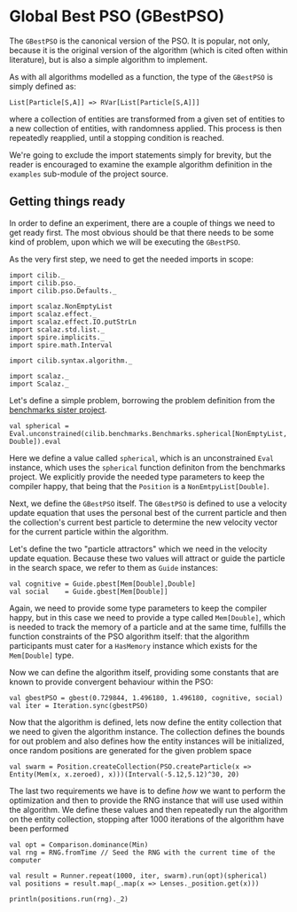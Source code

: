 # Global Best PSO (GBestPSO)

The `GBestPSO` is the canonical version of the PSO. It is popular, not
only, because it is the original version of the algorithm (which is cited
often within literature), but is also a simple algorithm to implement.

As with all algorithms modelled as a function, the type of the `GBestPSO`
is simply defined as:

    List[Particle[S,A]] => RVar[List[Particle[S,A]]]

where a collection of entities are transformed from a given set of
entities to a new collection of entities, with randomness applied. This process
is then repeatedly reapplied, until a stopping condition is reached.

We're going to exclude the import statements simply for brevity, but the reader
is encouraged to examine the example algorithm definition in the `examples`
sub-module of the project source.

## Getting things ready

In order to define an experiment, there are a couple of things we need to
get ready first. The most obvious should be that there needs to be some kind
of problem, upon which we will be executing the `GBestPSO`.

As the very first step, we need to get the needed imports in scope:

```tut:silent
import cilib._
import cilib.pso._
import cilib.pso.Defaults._

import scalaz.NonEmptyList
import scalaz.effect._
import scalaz.effect.IO.putStrLn
import scalaz.std.list._
import spire.implicits._
import spire.math.Interval

import cilib.syntax.algorithm._

import scalaz._
import Scalaz._
```

Let's define a simple problem, borrowing the problem definition from the
[benchmarks sister project](http://github.com/cirg-up/benchmarks).

```tut
val spherical = Eval.unconstrained(cilib.benchmarks.Benchmarks.spherical[NonEmptyList, Double]).eval
```

Here we define a value called `spherical`, which is an unconstrained `Eval`
instance, which uses the `spherical` function definiton from the benchmarks
project. We explicitly provide the needed type parameters to keep the compiler
happy, that being that the `Position` is a `NonEmtpyList[Double]`.

Next, we define the `GBestPSO` itself. The `GBestPSO` is defined to use a velocity
update equation that uses the personal best of the current particle and then the
collection's current best particle to determine the new velocity vector for the
current particle within the algorithm.

Let's define the two "particle attractors" which we need in the velocity update
equation. Because these two values will attract or guide the particle in the search
space, we refer to them as `Guide` instances:

```tut
val cognitive = Guide.pbest[Mem[Double],Double]
val social    = Guide.gbest[Mem[Double]]
```

Again, we need to provide some type parameters to keep the compiler happy, but
in this case we need to provide a type called `Mem[Double]`, which is needed to
track the memory of a particle and at the same time, fulfills the function
constraints of the PSO algorithm itself: that the algorithm participants must
cater for a `HasMemory` instance which exists for the `Mem[Double]` type.

Now we can define the algorithm itself, providing some constants that are
known to provide convergent behaviour within the PSO:

```tut
val gbestPSO = gbest(0.729844, 1.496180, 1.496180, cognitive, social)
val iter = Iteration.sync(gbestPSO)
```

Now that the algorithm is defined, lets now define the entity collection that
we need to given the algorithm instance. The collection defines the bounds for
out problem and also defines how the entity instances will be initialized, once
random positions are generated for the given problem space

```tut
val swarm = Position.createCollection(PSO.createParticle(x => Entity(Mem(x, x.zeroed), x)))(Interval(-5.12,5.12)^30, 20)
```

The last two requirements we have is to define _how_ we want to perform the
optimization and then to provide the RNG instance that will use used within
the algorithm. We define these values and then repeatedly run the algorithm
on the entity collection, stopping after 1000 iterations of the algorithm
have been performed

```tut
val opt = Comparison.dominance(Min)
val rng = RNG.fromTime // Seed the RNG with the current time of the computer

val result = Runner.repeat(1000, iter, swarm).run(opt)(spherical)
val positions = result.map(_.map(x => Lenses._position.get(x)))

println(positions.run(rng)._2)
```
